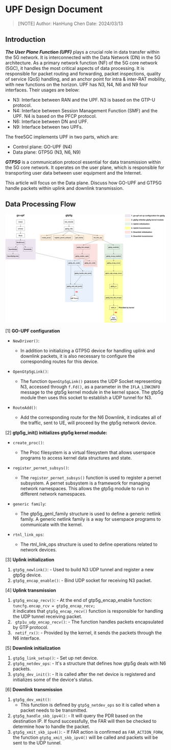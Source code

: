 # UPF Design Document
>
>[!NOTE]
> Author: HanHung Chen
> Date: 2024/03/13

## Introduction

***The User Plane Function (UPF)*** plays a crucial role in data transfer within the 5G network. It is interconnected with the Data Network (DN) in the 5G architecture. As a primary network function (NF) of the 5G core network (5GC), it handles the most critical aspects of data processing. It is responsible for packet routing and forwarding, packet inspections, quality of service (QoS) handling, and an anchor point for intra & inter-RAT mobility, with new functions on the horizon.
UPF has N3, N4, N6 and N9 four interfaces. Their usages are below:

- N3: Interface between RAN and the UPF. N3 is based on the GTP-U protocol.
- N4: Interface between Session Management Function (SMF) and the UPF. N4 is based on the PFCP protocol.
- N6: Interface between DN and UPF.
- N9: Interface between two UPFs.

The free5GC implements UPF in two parts, which are:

- Control plane: GO-UPF (N4)
- Data plane: GTP5G (N3, N6, N9)

***GTP5G*** is a communication protocol essential for data transmission within the 5G core network. It operates on the user plane, which is responsible for transporting user data between user equipment and the Internet.

This article will focus on the Data plane. Discuss how GO-UPF and GTP5G  handle packets within uplink and downlink transmission.

## Data Processing Flow
![free5GC_UL/DL_Workflow](./gtp5g_ULDL.jpg)

[1] **GO-UPF configuration**

  - `NewDriver()`:
    - In addition to initializing a GTP5G device for handling uplink and downlink packets, it is also necessary to configure the corresponding routes for this device.

  - `OpenGtp5gLink()`:
    - The function `OpenGtp5gLink()` passes the UDP Socket representing N3, accessed through `f.Fd()`, as a parameter in the `IFLA_LINKINFO` message to the gtp5g kernel module in the kernel space. The gtp5g module then uses this socket to establish a UDP tunnel for N3.
  - `RouteAdd()`:
    - Add the corresponding route for the N6 Downlink, it indicates all of the traffic, sent to UE, will proceed by the gtp5g network device.

[2] **gtp5g_init() initializes gtp5g kernel module:**

  - `create_proc()`:
    - The Proc filesystem is a virtual filesystem that allows userspace programs to access kernel data structures and state.

  - `register_pernet_subsys()`:
    - The `register_pernet_subsys()` function is used to register a pernet subsystem. A pernet subsystem is a framework for managing network namespaces. This allows the gtp5g module to run in different network namespaces.

  - `generic family`:
    - The gtp5g_genl_family structure is used to define a generic netlink family. A generic netlink family is a way for userspace programs to communicate with the kernel.

  - `rtnl_link_ops`:
    - The rtnl_link_ops structure is used to define operations related to network devices.

[3] **Uplink initialization**

  1. `gtp5g_newlink()`:
    - Used to build N3 UDP tunnel and register a new gtp5g device.
  2. `gtp5g_encap_enable()`:
    - Bind UDP socket for receiving N3 packet.

[4] **Uplink transmission**

  1. `gtp5g_encap_recv()`:
    - At the end of gtp5g_encap_enable function:
      `tuncfg.encap_rcv = gtp5g_encap_recv;` \
      it indicates that `gtp5g_encap_recv()` function is responsible for handling the UDP tunnel receiving packet.
  2. ` gtp1u_udp_encap_recv()`:
    - The function handles packets encapsulated by GTP protocol. 
  3. ` netif_rx()`:
    - Provided by the kernel, it sends the packets through the N6 interface.

[5] **Downlink initialization**

  1. `gtp5g_link_setup()`:
    - Set up net device.
  2. `gtp5g_netdev_ops`:
    - It's a structure that defines how gtp5g deals with N6 packets.
  3. `gtp5g_dev_init()`:
    - It is called after the net device is registered and initializes some of the device's status.

[6] **Downlink transmission**

  1. `gtp5g_dev_xmit()`:
      - This function is defined by `gtp5g_netdev_ops` so it is called when a packet needs to be transmitted.
  2. `gtp5g_handle_skb_ipv4()`:
    - It will query the PDR based on the destination IP. If found successfully, the FAR will then be checked to determine how to handle the packet.
  3. `gtp5g_xmit_skb_ipv4()`:
    - If FAR action is confirmed as `FAR_ACTION_FORW`, the function `gtp5g_xmit_skb_ipv4()` will be called and packets will be sent to the UDP tunnel.
